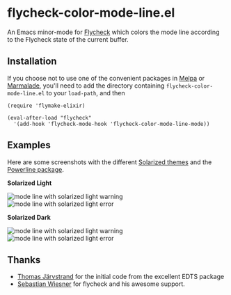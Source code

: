 flycheck-color-mode-line.el
===========================

An Emacs minor-mode for [Flycheck][flycheck] which colors the mode line
according to the Flycheck state of the current buffer.


Installation
------------

If you choose not to use one of the convenient packages in [Melpa][melpa]
or [Marmalade][marmalade],
you'll need to add the directory containing `flycheck-color-mode-line.el` to your
`load-path`, and then

    (require 'flymake-elixir)

    (eval-after-load "flycheck"
      '(add-hook 'flycheck-mode-hook 'flycheck-color-mode-line-mode))


Examples
--------

Here are some screenshots with the different [Solarized themes][solarized]
and the [Powerline package][powerline].

**Solarized Light**

![mode line with solarized light warning](https://raw.github.com/syl20bnr/flycheck-color-mode-line/master/doc/flycheck-color-mode-line-light-e.png)
![mode line with solarized light error](https://raw.github.com/syl20bnr/flycheck-color-mode-line/master/doc/flycheck-color-mode-line-light-w.png)

**Solarized Dark**

![mode line with solarized light warning](https://raw.github.com/syl20bnr/flycheck-color-mode-line/master/doc/flycheck-color-mode-line-dark-e.png)
![mode line with solarized light error](https://raw.github.com/syl20bnr/flycheck-color-mode-line/master/doc/flycheck-color-mode-line-dark-w.png)


Thanks
------

- [Thomas Järvstrand][tjarvstrand] for the initial code from the excellent EDTS package
- [Sebastian Wiesner][lunaryorn] for flycheck and his awesome support.


[flycheck]: http://github.com/lunaryorn/flycheck
[melpa]: http://melpa.milkbox.net
[marmalade]: http://marmalade-repo.org
[solarized]: http://github.com/bbatsov/solarized-emacs
[powerline]: http://github.com/milkypostman/powerline
[tjarvstrand]: http://github.com/tjarvstrand
[lunaryorn]: http://github.com/lunaryorn
